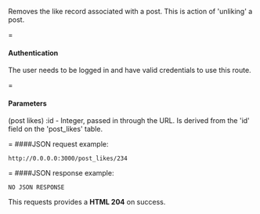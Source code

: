 <!-- --- title: DELETE /post_likes/:id -->

Removes the like record associated with a post. This is action of 'unliking' a post.

=
#### Authentication

The user needs to be logged in and have valid credentials to use this route.

=
#### Parameters

(post likes) :id - Integer, passed in through the URL. Is derived from the 'id' field on the 'post_likes' table.

=
####JSON request example:
```
http://0.0.0.0:3000/post_likes/234
```

=
####JSON response example:

```
NO JSON RESPONSE
```

This requests provides a <strong>HTML 204</strong> on success.